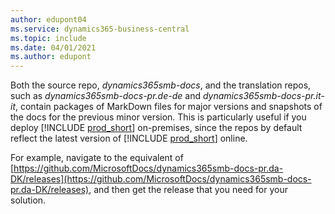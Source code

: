```yaml
---
author: edupont04
ms.service: dynamics365-business-central
ms.topic: include
ms.date: 04/01/2021
ms.author: edupont
---
```

Both the source repo, *dynamics365smb-docs*, and the translation repos, such as *dynamics365smb-docs-pr.de-de* and *dynamics365smb-docs-pr.it-it*, contain packages of MarkDown files for major versions and snapshots of the docs for the previous minor version. This is particularly useful if you deploy [!INCLUDE [prod_short](../includes/prod_short.md)] on-premises, since the repos by default reflect the latest version of [!INCLUDE [prod_short](../includes/prod_short.md)] online.  

For example, navigate to the equivalent of [https://github.com/MicrosoftDocs/dynamics365smb-docs-pr.da-DK/releases](https://github.com/MicrosoftDocs/dynamics365smb-docs-pr.da-DK/releases), and then get the release that you need for your solution.  
